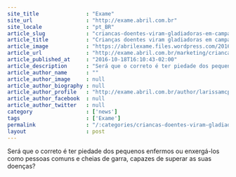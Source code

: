 ```yaml
---
site_title               : "Exame"
site_url                 : "http://exame.abril.com.br"
site_locale              : "pt_BR"
article_slug             : "criancas-doentes-viram-gladiadoras-em-campanha-de-hospital"
article_title            : "Crianças doentes viram gladiadoras em campanha de hospital"
article_image            : "https://abrilexame.files.wordpress.com/2016/10/52826428-cancer.jpg?quality=70&strip=all&w=1000"
article_url              : "http://exame.abril.com.br/marketing/criancas-doentes-viram-gladiadoras-em-campanha-de-hospital/"
article_published_at     : "2016-10-18T16:10:43-02:00"
article_description      : "Será que o correto é ter piedade dos pequenos enfermos ou enxergá-los como pessoas comuns e cheias de garra, capazes de superar as suas doenças?"
article_author_name      : ""
article_author_image     : null
article_author_biography : null
article_author_profile   : "http://exame.abril.com.br/author/larissamcpmoreira/"
article_author_facebook  : null
article_author_twitter   : null
category                 : ['news']
tags                     : ['Exame']
permalink                : "/:categories/criancas-doentes-viram-gladiadoras-em-campanha-de-hospital/"
layout                   : post
---
```


Será que o correto é ter piedade dos pequenos enfermos ou enxergá-los como pessoas comuns e cheias de garra, capazes de superar as suas doenças?
